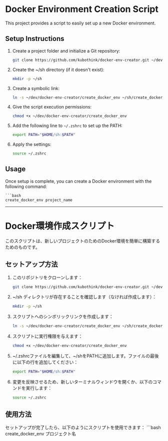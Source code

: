 # Docker Environment Creation Script

This project provides a script to easily set up a new Docker environment.

## Setup Instructions

1. Create a project folder and initialize a Git repository:

   ```bash
   git clone https://github.com/kubothink/docker-env-creator.git ~/dev/docker-env-creator

2. Create the ~/sh directory (if it doesn't exist):

    ```bash
    mkdir -p ~/sh

3. Create a symbolic link:

    ```bash
    ln -s ~/dev/docker-env-creator/create_docker_env ~/sh/create_docker_env

4. Give the script execution permissions:

    ```bash
    chmod +x ~/dev/docker-env-creator/create_docker_env

5. Add the following line to `~/.zshrc` to set up the PATH:

    ```bash
    export PATH="$HOME/sh:$PATH"

6. Apply the settings:

    ```bash
    source ~/.zshrc

## Usage
Once setup is complete, you can create a Docker environment with the following command:

    ```bash
    create_docker_env project_name


----

# Docker環境作成スクリプト

このスクリプトは、新しいプロジェクトのためのDocker環境を簡単に構築するためのものです。

## セットアップ方法

1. このリポジトリをクローンします：

   ```bash
   git clone https://github.com/kubothink/docker-env-creator.git ~/dev/docker-env-creator

2. ~/sh ディレクトリが存在することを確認します（なければ作成します）：

    ```bash
    mkdir -p ~/sh

3. スクリプトへのシンボリックリンクを作成します：

    ```bash
    ln -s ~/dev/docker-env-creator/create_docker_env ~/sh/create_docker_env

4. スクリプトに実行権限を与えます：

    ```bash
    chmod +x ~/dev/docker-env-creator/create_docker_env

5. ~/.zshrcファイルを編集して、~/shをPATHに追加します。ファイルの最後に以下の行を追加してください：

    ```bash
    export PATH="$HOME/sh:$PATH"

6. 変更を反映させるため、新しいターミナルウィンドウを開くか、以下のコマンドを実行します：

    ```bash
    source ~/.zshrc

## 使用方法
セットアップが完了したら、以下のようにスクリプトを使用できます：
    ```bash
    create_docker_env プロジェクト名